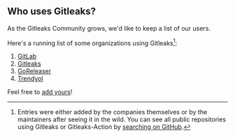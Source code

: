 ## Who uses Gitleaks?

As the Gitleaks Community grows, we'd like to keep a list of our users.

Here's a running list of some organizations using Gitleaks[^1]:

1. [GitLab](https://docs.gitlab.com/ee/user/application_security/secret_detection/)
1. [Gitleaks](https://gitleaks.io)
1. [GoReleaser](https://goreleaser.com) 
2. [Trendyol](https://trendyol.com)

Feel free to [add yours](https://github.com/gitleaks/gitleaks/edit/master/USERS.md)!

<!--
Hey! Thanks for looking into this file!
If you're going to edit it, please:
- keep a-z ordering :)
- edit only the USERS.md file at the repository's root folder
-->

[^1]: Entries were either added by the companies themselves or by the maintainers after seeing it in the wild.
      You can see all public repositories using Gitleaks or Gitleaks-Action by [searching on GitHub](https://github.com/search?q=gitleaks).

<!--
Shout out to GoReleaser for this template: https://github.com/goreleaser/goreleaser/blob/main/USERS.md
-->
